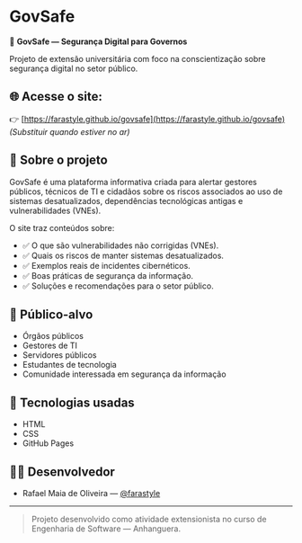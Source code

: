 # GovSafe

🔐 **GovSafe — Segurança Digital para Governos**

Projeto de extensão universitária com foco na conscientização sobre segurança digital no setor público.

## 🌐 Acesse o site:
👉 [https://farastyle.github.io/govsafe](https://farastyle.github.io/govsafe) *(Substituir quando estiver no ar)*

## 📑 Sobre o projeto

GovSafe é uma plataforma informativa criada para alertar gestores públicos, técnicos de TI e cidadãos sobre os riscos associados ao uso de sistemas desatualizados, dependências tecnológicas antigas e vulnerabilidades (VNEs).

O site traz conteúdos sobre:
- ✅ O que são vulnerabilidades não corrigidas (VNEs).
- ✅ Quais os riscos de manter sistemas desatualizados.
- ✅ Exemplos reais de incidentes cibernéticos.
- ✅ Boas práticas de segurança da informação.
- ✅ Soluções e recomendações para o setor público.

## 🎯 Público-alvo

- Órgãos públicos  
- Gestores de TI  
- Servidores públicos  
- Estudantes de tecnologia  
- Comunidade interessada em segurança da informação

## 🚀 Tecnologias usadas

- HTML  
- CSS  
- GitHub Pages  

## 👨‍💻 Desenvolvedor

- Rafael Maia de Oliveira — [@farastyle](https://github.com/farastyle)

---

> Projeto desenvolvido como atividade extensionista no curso de Engenharia de Software — Anhanguera.
